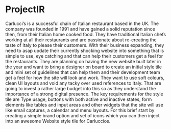 # ProjectIR
Carlucci’s is a successful chain of Italian restaurant based in the UK. The company was founded in 1991 and have gained a solid reputation since then, from their Italian home cooked food. They have traditional Italian chefs working at all their restaurants and are passionate about re-creating the taste of Italy to please their customers. With their business expanding, they need to asap update their currently shocking website into something that is simple to use, eye catching and that can help their customers get a feel for the restaurants.  They are planning on having the new website built later in the year and want to bring a designer on board to create an initial style tile and mini set of guidelines that can help them and their development team get a feel for how the site will look and work. They want to use soft colours, clean UI layouts and void any tacky over used references to Italy. That are going to invest a rather large budget into this so as they understand the importance of a strong digital presence.  The key requirements for the style tile are Type usage, buttons with both active and inactive states, form elements like tables and input areas and other widgets that the site will use like email captures, a calendar and menu layouts. For this brief start by creating a simple brand option and set of icons which you can then inject into an awesome Website style tile for Carluccios.
